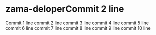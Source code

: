 # zama-deloperCommit 2 line
Commit 1 line
commit 2 line
commit 3 line
commit 4 line
commit 5 line
commit 6 line
commit 7 line
commit 8 line
commit 9 line
commit 10 line

